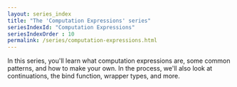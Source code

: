 ```yaml
---
layout: series_index
title: "The 'Computation Expressions' series"
seriesIndexId: "Computation Expressions"
seriesIndexOrder : 10
permalink: /series/computation-expressions.html
---
```


In this series, you'll learn what computation expressions are, some common patterns, and how to make your own. In the process, we'll also look at continuations, the bind function, wrapper types, and more.


